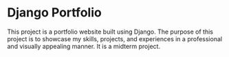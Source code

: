 # Django Portfolio

This project is a portfolio website built using Django. The purpose of this project is to showcase my skills, projects, and experiences in a professional and visually appealing manner. It is a midterm project.
